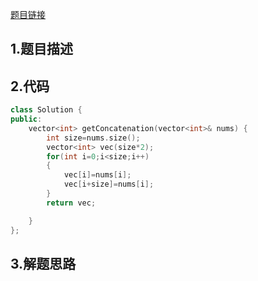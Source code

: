 

[题目链接]()

## 1.题目描述



## 2.代码

```cpp
class Solution {
public:
    vector<int> getConcatenation(vector<int>& nums) {
        int size=nums.size();
        vector<int> vec(size*2);
        for(int i=0;i<size;i++)
        {
            vec[i]=nums[i];
            vec[i+size]=nums[i];
        }
        return vec;

    }
};
```



## 3.解题思路

